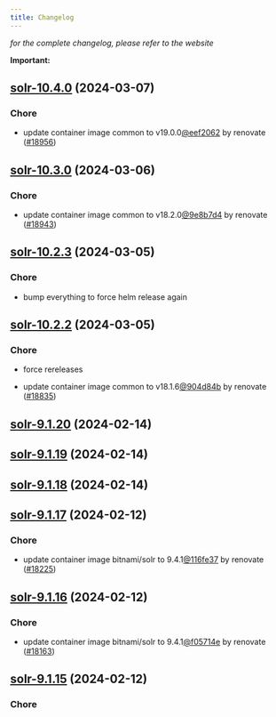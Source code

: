 ```yaml
---
title: Changelog
---
```



*for the complete changelog, please refer to the website*

**Important:**


## [solr-10.4.0](https://github.com/truecharts/charts/compare/solr-10.3.0...solr-10.4.0) (2024-03-07)

### Chore



- update container image common to v19.0.0[@eef2062](https://github.com/eef2062) by renovate ([#18956](https://github.com/truecharts/charts/issues/18956))


## [solr-10.3.0](https://github.com/truecharts/charts/compare/solr-10.2.3...solr-10.3.0) (2024-03-06)

### Chore



- update container image common to v18.2.0[@9e8b7d4](https://github.com/9e8b7d4) by renovate ([#18943](https://github.com/truecharts/charts/issues/18943))


## [solr-10.2.3](https://github.com/truecharts/charts/compare/solr-10.2.2...solr-10.2.3) (2024-03-05)

### Chore



- bump everything to force helm release again


## [solr-10.2.2](https://github.com/truecharts/charts/compare/solr-10.2.0...solr-10.2.2) (2024-03-05)

### Chore



- force rereleases

- update container image common to v18.1.6[@904d84b](https://github.com/904d84b) by renovate ([#18835](https://github.com/truecharts/charts/issues/18835))





















## [solr-9.1.20](https://github.com/truecharts/charts/compare/solr-9.1.19...solr-9.1.20) (2024-02-14)


## [solr-9.1.19](https://github.com/truecharts/charts/compare/solr-9.1.18...solr-9.1.19) (2024-02-14)


## [solr-9.1.18](https://github.com/truecharts/charts/compare/solr-9.1.17...solr-9.1.18) (2024-02-14)


## [solr-9.1.17](https://github.com/truecharts/charts/compare/solr-9.1.16...solr-9.1.17) (2024-02-12)

### Chore



- update container image bitnami/solr to 9.4.1[@116fe37](https://github.com/116fe37) by renovate ([#18225](https://github.com/truecharts/charts/issues/18225))


## [solr-9.1.16](https://github.com/truecharts/charts/compare/solr-9.1.15...solr-9.1.16) (2024-02-12)

### Chore



- update container image bitnami/solr to 9.4.1[@f05714e](https://github.com/f05714e) by renovate ([#18163](https://github.com/truecharts/charts/issues/18163))


## [solr-9.1.15](https://github.com/truecharts/charts/compare/solr-9.1.14...solr-9.1.15) (2024-02-12)

### Chore


